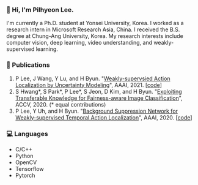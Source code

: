 ### 👋 Hi, I'm Pilhyeon Lee.

I'm currently a Ph.D. student at Yonsei University, Korea.
I worked as a research intern in Microsoft Research Asia, China.
I received the B.S. degree at Chung-Ang University, Korea.
My research interests include computer vision, deep learning, video understanding, and weakly-supervised learning.

### 📓 Publications
1. P Lee, J Wang, Y Lu, and H Byun. "[Weakly-supervsied Action Localization by Uncertainty Modeling](https://arxiv.org/pdf/2006.07006.pdf)", AAAI, 2021. [[code](https://github.com/Pilhyeon/Background-Modeling-via-Uncertainty-Estimation)]
2. S Hwang*, S Park*, P Lee*, S Jeon, D Kim, and H Byun. "[Exploiting Transferable Knowledge for Fairness-aware Image Classification](https://openaccess.thecvf.com/content/ACCV2020/papers/Hwang_Exploiting_Transferable_Knowledge_for_Fairness-aware_Image_Classification_ACCV_2020_paper.pdf)", ACCV, 2020. (* equal contributions) 
3. P Lee, Y Uh, and H Byun. "[Background Suppression Network for Weakly-supervised Temporal Action Localization](https://arxiv.org/pdf/1911.09963.pdf)", AAAI, 2020. [[code](https://github.com/Pilhyeon/BaSNet-pytorch)]

### 💻 Languages
- C/C++
- Python
- OpenCV
- Tensorflow
- Pytorch

